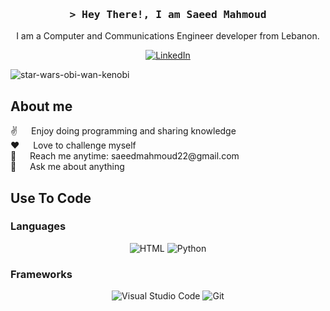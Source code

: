<!-- Intro section -->
<h3 align="center">
    <samp>&gt; Hey There!, I am <b>Saeed Mahmoud</b></samp>
</h3>

<!-- About me section -->
<p align="center">
    I am a Computer and Communications Engineer developer from Lebanon.
</p>

<!-- Social media badges -->
<p align="center">
    <a href="https://www.linkedin.com/in/saeed-mahmoud-17b8161b6/">
        <img src="https://img.shields.io/badge/LinkedIn-0077B5?style=for-the-badge&logo=linkedin&logoColor=white" alt="LinkedIn" />
    </a>
</p>

<!-- About me details -->
![star-wars-obi-wan-kenobi](https://github.com/Saeed-Mahmoud/Saeed-Mahmoud/assets/61454170/ea25baef-c790-4947-896c-98fd0916e209)


## About me

<p> 
    ✌️ &emsp; Enjoy doing programming and sharing knowledge<br />
    ❤️ &emsp; Love to challenge myself<br />
    📧 &emsp; Reach me anytime: saeedmahmoud22@gmail.com<br />
    💬 &emsp; Ask me about anything
</p>

<!-- Use To Code section -->
## Use To Code

### Languages
<p align="center">
    <img src="https://img.shields.io/badge/HTML5-E34F26?style=for-the-badge&logo=html5&logoColor=white" alt="HTML" />
    <img src="https://img.shields.io/badge/Python-3776AB?style=for-the-badge&logo=python&logoColor=white" alt="Python" />
</p>

### Frameworks
<p align="center">
    <img src="https://img.shields.io/badge/Visual%20Studio%20Code-007ACC?style=for-the-badge&logo=visual-studio-code&logoColor=white" alt="Visual Studio Code" />
    <img src="https://img.shields.io/badge/Git-F05032?style=for-the-badge&logo=git&logoColor=white" alt="Git" />
</p>
